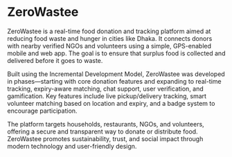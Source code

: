 # ZeroWastee
ZeroWastee is a real-time food donation and tracking platform aimed at reducing food waste and hunger in cities like Dhaka. It connects donors with nearby verified NGOs and volunteers using a simple, GPS-enabled mobile and web app. The goal is to ensure that surplus food is collected and delivered before it goes to waste.

Built using the Incremental Development Model, ZeroWastee was developed in phases—starting with core donation features and expanding to real-time tracking, expiry-aware matching, chat support, user verification, and gamification. Key features include live pickup/delivery tracking, smart volunteer matching based on location and expiry, and a badge system to encourage participation.

The platform targets households, restaurants, NGOs, and volunteers, offering a secure and transparent way to donate or distribute food. ZeroWastee promotes sustainability, trust, and social impact through modern technology and user-friendly design.
